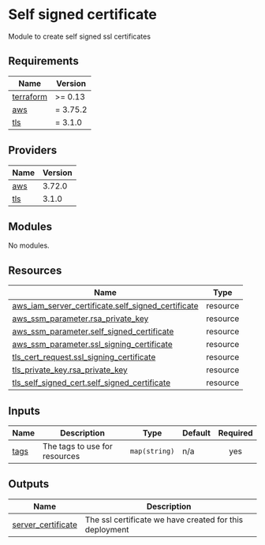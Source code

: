 # Self signed certificate

Module to create self signed ssl certificates

<!-- BEGIN_TF_DOCS -->
## Requirements

| Name | Version |
|------|---------|
| <a name="requirement_terraform"></a> [terraform](#requirement\_terraform) | >= 0.13 |
| <a name="requirement_aws"></a> [aws](#requirement\_aws) | = 3.75.2 |
| <a name="requirement_tls"></a> [tls](#requirement\_tls) | = 3.1.0 |

## Providers

| Name | Version |
|------|---------|
| <a name="provider_aws"></a> [aws](#provider\_aws) | 3.72.0 |
| <a name="provider_tls"></a> [tls](#provider\_tls) | 3.1.0 |

## Modules

No modules.

## Resources

| Name | Type |
|------|------|
| [aws_iam_server_certificate.self_signed_certificate](https://registry.terraform.io/providers/hashicorp/aws/3.75.2/docs/resources/iam_server_certificate) | resource |
| [aws_ssm_parameter.rsa_private_key](https://registry.terraform.io/providers/hashicorp/aws/3.75.2/docs/resources/ssm_parameter) | resource |
| [aws_ssm_parameter.self_signed_certificate](https://registry.terraform.io/providers/hashicorp/aws/3.75.2/docs/resources/ssm_parameter) | resource |
| [aws_ssm_parameter.ssl_signing_certificate](https://registry.terraform.io/providers/hashicorp/aws/3.75.2/docs/resources/ssm_parameter) | resource |
| [tls_cert_request.ssl_signing_certificate](https://registry.terraform.io/providers/hashicorp/tls/3.1.0/docs/resources/cert_request) | resource |
| [tls_private_key.rsa_private_key](https://registry.terraform.io/providers/hashicorp/tls/3.1.0/docs/resources/private_key) | resource |
| [tls_self_signed_cert.self_signed_certificate](https://registry.terraform.io/providers/hashicorp/tls/3.1.0/docs/resources/self_signed_cert) | resource |

## Inputs

| Name | Description | Type | Default | Required |
|------|-------------|------|---------|:--------:|
| <a name="input_tags"></a> [tags](#input\_tags) | The tags to use for resources | `map(string)` | n/a | yes |

## Outputs

| Name | Description |
|------|-------------|
| <a name="output_server_certificate"></a> [server\_certificate](#output\_server\_certificate) | The ssl certificate we have created for this deployment |
<!-- END_TF_DOCS -->
